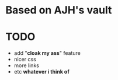 # Based on AJH's vault

# TODO
- add "**cloak my ass**" feature
- nicer css
- more links
- etc **whatever i think of**
